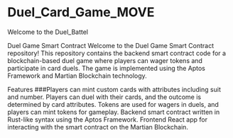 # Duel_Card_Game_MOVE
Welcome to the Duel_Battel

Duel Game Smart Contract
Welcome to the Duel Game Smart Contract repository! This repository contains the backend smart contract code for a blockchain-based duel game where players can wager tokens and participate in card duels. The game is implemented using the Aptos Framework and Martian Blockchain technology.

Features
###Players can mint custom cards with attributes including suit and number.
Players can duel with their cards, and the outcome is determined by card attributes.
Tokens are used for wagers in duels, and players can mint tokens for gameplay.
Backend smart contract written in Rust-like syntax using the Aptos Framework.
Frontend React app for interacting with the smart contract on the Martian Blockchain.
